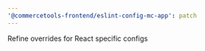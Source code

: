```yaml
---
'@commercetools-frontend/eslint-config-mc-app': patch
---
```


Refine overrides for React specific configs
